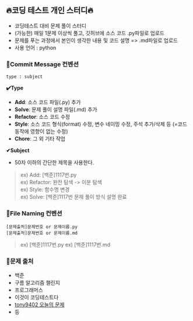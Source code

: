 ## 🔥코딩 테스트 개인 스터디🔥
- 코딩테스트 대비 문제 풀이 스터디 
- (가능한) 매일 1문제 이상씩 풀고, 깃허브에 소스 코드 .py파일로 업로드
- 문제를 푸는 과정에서 본인이 생각한 내용 및 코드 설명 => .md파일로 업로드
- 사용 언어 : python


### 🔹Commit Message 컨벤션
```
type : subject
```

**✔️Type**
- **Add**: 소스 코드 파일(.py) 추가
- **Solve**: 문제 풀이 설명 파일(.md) 추가
- **Refactor**: 소스 코드 수정
- **Style**: 소스 코드 형식(format) 수정, 변수 네이밍 수정, 주석 추가/삭제 등 (=코드 동작에 영향이 없는 수정)
- **Chore**: 그 외 기타 작업


**✔Subject**
- 50자 이하의 간단한 제목을 사용한다.


> ex) Add: [백준]1117번.py <br/>
> ex) Refactor:  완전 탐색 -> 이분 탐색 <br/>
> ex) Style:  함수명 변경 <br/>
> ex) Solve:  [백준]1117번 문제 풀이 방식 설명 완료 <br/>



### 🔹File Naming 컨벤션
```
[문제출처]문제번호 or 문제이름.py
[문제출처]문제번호 or 문제이름.md
```

> ex) [백준]1117번.py
> ex) [백준]1117번.md
  
  
### 🔹문제 출처
- 백준
- 구름 알고리즘 챌린지
- 프로그래머스
- 이것이 코딩테스트다 
- [tony9402 오늘의 문제](https://github.com/tony9402/baekjoon/blob/main/picked.md)
- 등
